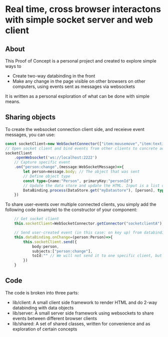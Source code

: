 # Real time, cross browser interactons with simple socket server and web client

## About
This Proof of Concept is a personal project and created to explore simple ways to
* Create two-way databinding in the front
* Make any change in the page visible on other browsers on other computers, using events sent as messages via websockets

It is written as a personal exploration of what can be done with simple means. 

## Sharing objects
To create the websocket connection client side, and receieve event messages, you can use:
```typescript
const socketClient=new WebSocketConnector(["item:mousemove","item:textinput","person:change"],"socketclientA");
// Open socket client and bind events from other clients to concrete actions
socketClient
    .openWebsocket('ws://localhost:2222')
    // Capture specific event
    .on("person:change",(message:WebSocketMessage)=>{
        let person=message.body; // The object that was sent
        // Define object type
        const type={name:"Person", primaryKey:"personId"}
        // Update the data store and update the HTML. Input is a list of objects
        DataBinding.process(DataStore.get("myDatastore"), [person], type);
    })
```

To share user-events over multiple connected clients, you simply add the following code (example) to the constructor of your component:

```typescript
    // Get socket client
    this.socketClient=WebSocketConnector.getConnector("socketclientA");

    // Send user-created event (in this case: on key up) from databinding-object that is part of component
    this.dataBinding.onChange=(person:Person)=>{
        this.socketClient.send({
            body:person,
            subjects:["person:change"],
            toId:"" // We will not send it to one specific client, but to all
        })
    }
```


## Code
The code is broken into three parts:
* lib/client: A small client side framework to render HTML and do 2-way databinding with data objects
* lib/server: A small server side framework using websockets to share events between different browser clients
* lib/shared: A set of shared classes, written for convenience and as exploration of certain concepts 

